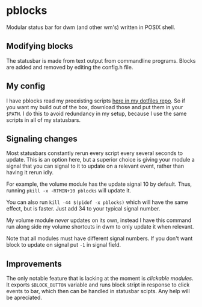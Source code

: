 # pblocks

Modular status bar for dwm (and other wm's) written in POSIX shell.

## Modifying blocks

The statusbar is made from text output from commandline programs. Blocks are
added and removed by editing the config.h file.

## My config

I have pblocks read my preexisting scripts
[here in my dotfiles repo](https://github.com/thirtysixpw/dotfiles/tree/master/.local/bin/statusbar).
So if you want my build out of the box, download those and put them in your
`$PATH`. I do this to avoid redundancy in my setup, because I use the same
scripts in all of my statusbars.

## Signaling changes

Most statusbars constantly rerun every script every several seconds to update.
This is an option here, but a superior choice is giving your module a signal
that you can signal to it to update on a relevant event, rather than having it
rerun idly.

For example, the volume module has the update signal 10 by default. Thus,
running `pkill -x -RTMIN+10 pblocks` will update it.

You can also run `kill -44 $(pidof -x pblocks)` which will have the same effect,
but is faster. Just add 34 to your typical signal number.

My volume module *never* updates on its own, instead I have this command run
along side my volume shortcuts in dwm to only update it when relevant.

Note that all modules must have different signal numbers. If you don't want
block to update on signal put `-1` in signal field.

## Improvements

The only notable feature that is lacking at the moment is _clickable modules_.
It exports `$BLOCK_BUTTON` variable and runs block stript in response to click events
to bar, which then can be handled in statusbar scipts. Any help will be apreciated.
